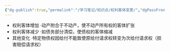 ```yaml
---
{"dg-publish":true,"permalink":"/学习笔记/知识点/权利客体变更/","dgPassFrontmatter":true}
---
```


- 权利客体增加
·动产附合于不动产，使不动产所有权的客体扩张
- 权利客体减少
·如债务部分清偿，使债权的客体缩减
- 其他变化
·特定物债权因给付不能致使原给付请求权转变为次给付请求权（损害赔偿请求权）